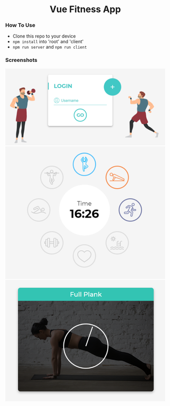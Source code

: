 <h1 align="center">Vue Fitness App</h1>

### How To Use

- Clone this repo to your device
- ```npm install``` into 'root' and 'client'
- ```npm run server``` and ```npm run client```


### Screenshots
<img src="screenshots/img1.png" width="675">
<br>
<img src="screenshots/img2.png" width="675">
<br>
<img src="screenshots/img3.png" width="675">
